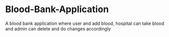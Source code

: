 # Blood-Bank-Application
A blood bank application where user and add blood, hospital can take blood and admin can delete and do changes accordingly  
